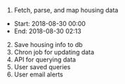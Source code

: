1. Fetch, parse, and map housing data
  - Start: 2018-08-30 00:00
  - End: 2018-08-30 02:13
2. Save housing info to db
3. Chron job for updating data
4. API for querying data
5. User saved queries
6. User email alerts
